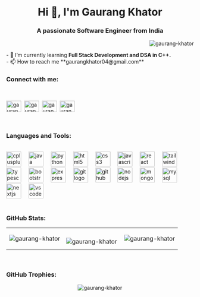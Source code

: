 

<h1 align="center">Hi 👋, I'm Gaurang Khator</h1>
<h3 align="center">A passionate Software Engineer from India</h3>

<p align="right"> <img src="https://komarev.com/ghpvc/?username=gaurang-khator&label=Profile%20views&color=0e75b6&style=flat" alt="gaurang-khator" /> </p>
- 🌱 I’m currently learning <b>Full Stack Development and DSA in C++.</b> 
<br>
- 📫 How to reach me **gaurangkhator04@gmail.com**

<h3 align="left">Connect with me:</h3><br>
<p align="left">
<a href="https://linkedin.com/in/gaurang2201" target="blank"><img align="center" src="https://raw.githubusercontent.com/rahuldkjain/github-profile-readme-generator/master/src/images/icons/Social/linked-in-alt.svg" alt="gaurang2201" height="30" width="40" /></a>&nbsp;
<a href="https://instagram.com/gaurang_khator" target="blank"><img align="center" src="https://raw.githubusercontent.com/rahuldkjain/github-profile-readme-generator/master/src/images/icons/Social/instagram.svg" alt="gaurang_khator" height="30" width="40" /></a>&nbsp;
<a href="https://codeforces.com/profile/gaurang_khator" target="blank"><img align="center" src="https://raw.githubusercontent.com/rahuldkjain/github-profile-readme-generator/master/src/images/icons/Social/codeforces.svg" alt="gaurang_khator" height="30" width="40" /></a>&nbsp;
<a href="https://www.leetcode.com/gaurang_khator" target="blank"><img align="center" src="https://raw.githubusercontent.com/rahuldkjain/github-profile-readme-generator/master/src/images/icons/Social/leet-code.svg" alt="gaurang_khator" height="30" width="40" /></a>&nbsp;
</p>
<br>
<h3 align="left">Languages and Tools:</h3><br>

<div align="left">
  <img src="https://cdn.jsdelivr.net/gh/devicons/devicon/icons/cplusplus/cplusplus-original.svg" height="40" alt="cplusplus logo"  />
  <img width="12" />
  <img src="https://cdn.jsdelivr.net/gh/devicons/devicon/icons/java/java-original.svg" height="40" alt="java logo"  />
  <img width="12" />
  <img src="https://cdn.jsdelivr.net/gh/devicons/devicon/icons/python/python-original.svg" height="40" alt="python logo"  />
  <img width="12" />
  <img src="https://cdn.jsdelivr.net/gh/devicons/devicon/icons/html5/html5-original.svg" height="40" alt="html5 logo"  />
  <img width="12" />
  <img src="https://cdn.jsdelivr.net/gh/devicons/devicon/icons/css3/css3-original.svg" height="40" alt="css3 logo"  />
  <img width="12" />
  <img src="https://cdn.jsdelivr.net/gh/devicons/devicon/icons/javascript/javascript-original.svg" height="40" alt="javascript logo"  />
  <img width="12" />
  <img src="https://cdn.jsdelivr.net/gh/devicons/devicon/icons/react/react-original.svg" height="40" alt="react logo"  />
  <img width="12" />
  <img src="https://cdn.jsdelivr.net/gh/devicons/devicon/icons/tailwindcss/tailwindcss-original-wordmark.svg" height="40" alt="tailwindcss logo"  />
  <img width="12" />
  <img src="https://cdn.jsdelivr.net/gh/devicons/devicon/icons/typescript/typescript-original.svg" height="40" alt="typescript logo"  />
  <img width="12" />
  <img src="https://cdn.jsdelivr.net/gh/devicons/devicon/icons/bootstrap/bootstrap-original.svg" height="40" alt="bootstrap logo"  />
  <img width="12" />
  <img src="https://cdn.jsdelivr.net/gh/devicons/devicon/icons/express/express-original.svg" height="40" alt="express logo"  />
  <img width="12" />
  <img src="https://cdn.jsdelivr.net/gh/devicons/devicon/icons/git/git-original.svg" height="40" alt="git logo"  />
  <img width="12" />
  <img src="https://cdn.jsdelivr.net/gh/devicons/devicon/icons/github/github-original.svg" height="40" alt="github logo"  />
  <img width="12" />
  <img src="https://cdn.jsdelivr.net/gh/devicons/devicon/icons/nodejs/nodejs-original.svg" height="40" alt="nodejs logo"  />
  <img width="12" />
  <img src="https://cdn.jsdelivr.net/gh/devicons/devicon/icons/mongodb/mongodb-original.svg" height="40" alt="mongodb logo"  />
  <img width="12" />
  <img src="https://cdn.jsdelivr.net/gh/devicons/devicon/icons/mysql/mysql-original.svg" height="40" alt="mysql logo"  />
  <img width="12" />
  <img src="https://cdn.jsdelivr.net/gh/devicons/devicon/icons/nextjs/nextjs-original.svg" height="40" alt="nextjs logo"  />
  <img width="12" />
  <img src="https://cdn.jsdelivr.net/gh/devicons/devicon/icons/vscode/vscode-original.svg" height="40" alt="vscode logo"  />
</div><br>
<h3>GitHub Stats: </h3>
<table align="center"><tr>
  
<td valign="middle"><p><img align="center" src="https://github-readme-stats.vercel.app/api?username=gaurang-khator&show_icons=true&locale=en&theme=onedark&hide_border=true&bg_color=00000000" alt="gaurang-khator" /></p></td>
<td valign="middle"><p><img align="left" src="https://github-readme-stats.vercel.app/api/top-langs?username=gaurang-khator&show_icons=true&locale=en&layout=compact&theme=onedark&hide_border=true&bg_color=00000000" alt="gaurang-khator" /></p></td>

<td valign="middle"><p><img align="center" src="https://github-readme-streak-stats.herokuapp.com/?user=gaurang-khator&theme=onedark&hide_border=true&background=00000000" alt="gaurang-khator" /></p></td>
</tr></table>
<br>
<h3>GitHub Trophies:</h3>

<p align="center"><img src="https://github-profile-trophy.vercel.app/?username=Gaurang-Khator&theme=onedark&margin-w=5&no-bg=true&no-frame=true" alt="gaurang-khator" /></p>


###

###

###
